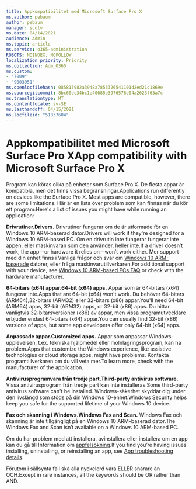 ```yaml
---
title: Appkompatibilitet med Microsoft Surface Pro X
ms.author: pebaum
author: pebaum
manager: scotv
ms.date: 04/14/2021
audience: Admin
ms.topic: article
ms.service: o365-administration
ROBOTS: NOINDEX, NOFOLLOW
localization_priority: Priority
ms.collection: Adm_O365
ms.custom:
- "7009"
- "9003951"
ms.openlocfilehash: 085815982a3948a7853326541101d2ed21c1869e
ms.sourcegitcommit: 8bc60ec34bc1e40685e3976576e04a2623f63a7c
ms.translationtype: MT
ms.contentlocale: sv-SE
ms.lasthandoff: 04/15/2021
ms.locfileid: "51837604"
---
```

# <a name="app-compatibility-with-microsoft-surface-pro-x"></a><span data-ttu-id="9515a-102">Appkompatibilitet med Microsoft Surface Pro X</span><span class="sxs-lookup"><span data-stu-id="9515a-102">App compatibility with Microsoft Surface Pro X</span></span>

<span data-ttu-id="9515a-103">Program kan köras olika på enheter som Surface Pro X. De flesta appar är kompatibla, men det finns vissa begränsningar.</span><span class="sxs-lookup"><span data-stu-id="9515a-103">Applications run differently on devices like the Surface Pro X. Most apps are compatible, however, there are some limitations.</span></span> <span data-ttu-id="9515a-104">Här är en lista över problem som kan finnas när du kör ett program:</span><span class="sxs-lookup"><span data-stu-id="9515a-104">Here's a list of issues you might have while running an application:</span></span> 

<span data-ttu-id="9515a-105">**Drivrutiner.**</span><span class="sxs-lookup"><span data-stu-id="9515a-105">**Drivers.**</span></span> <span data-ttu-id="9515a-106">Drivrutiner fungerar om de är utformade för en Windows 10 ARM-baserad dator.</span><span class="sxs-lookup"><span data-stu-id="9515a-106">Drivers will work if they're designed for a Windows 10 ARM-based PC.</span></span> <span data-ttu-id="9515a-107">Om en drivrutin inte fungerar fungerar inte appen, eller maskinvaran som den använder, heller inte.</span><span class="sxs-lookup"><span data-stu-id="9515a-107">If a driver doesn’t work, the app—or hardware it relies on—won’t work either.</span></span> <span data-ttu-id="9515a-108">Mer support med din enhet finns i Vanliga frågor och svar om [Windows 10 ARM-baserade](https://support.microsoft.com/windows/windows-10-arm-based-pcs-faq-477f51df-2e3b-f68f-31b0-06f5e4f8ebb5) datorer, eller fråga maskinvarutillverkaren.</span><span class="sxs-lookup"><span data-stu-id="9515a-108">For additional support with your device, see [Windows 10 ARM-based PCs FAQ](https://support.microsoft.com/windows/windows-10-arm-based-pcs-faq-477f51df-2e3b-f68f-31b0-06f5e4f8ebb5) or check with the hardware manufacturer.</span></span>

<span data-ttu-id="9515a-109">**64-bitars (x64) appar.**</span><span class="sxs-lookup"><span data-stu-id="9515a-109">**64-bit (x64) apps.**</span></span> <span data-ttu-id="9515a-110">Appar som är 64-bitars (x64) fungerar inte.</span><span class="sxs-lookup"><span data-stu-id="9515a-110">Apps that are 64-bit (x64) won't work.</span></span> <span data-ttu-id="9515a-111">Du behöver 64-bitars (ARM64),32-bitars (ARM32) eller 32-bitars (x86) appar.</span><span class="sxs-lookup"><span data-stu-id="9515a-111">You'll need 64-bit (ARM64) apps, 32-bit (ARM32) apps, or 32-bit (x86) apps.</span></span> <span data-ttu-id="9515a-112">Du hittar vanligtvis 32-bitarsversioner (x86) av appar, men vissa programutvecklare erbjuder endast 64-bitars (x64) appar.</span><span class="sxs-lookup"><span data-stu-id="9515a-112">You can usually find 32-bit (x86) versions of apps, but some app developers offer only 64-bit (x64) apps.</span></span>

<span data-ttu-id="9515a-113">**Anpassade appar.**</span><span class="sxs-lookup"><span data-stu-id="9515a-113">**Customized apps.**</span></span> <span data-ttu-id="9515a-114">Appar som anpassar Windows-upplevelsen, t.ex. tekniska hjälpmedel eller molnlagringsprogram, kan ha problem.</span><span class="sxs-lookup"><span data-stu-id="9515a-114">Apps that customize the Windows experience, like assistive technologies or cloud storage apps, might have problems.</span></span> <span data-ttu-id="9515a-115">Kontakta programtillverkaren om du vill veta mer.</span><span class="sxs-lookup"><span data-stu-id="9515a-115">To learn more, check with the manufacturer of the application.</span></span>

<span data-ttu-id="9515a-116">**Antivirusprogramvara från tredje part.**</span><span class="sxs-lookup"><span data-stu-id="9515a-116">**Third-party antivirus software.**</span></span> <span data-ttu-id="9515a-117">Vissa antivirusprogram från tredje part kan inte installeras.</span><span class="sxs-lookup"><span data-stu-id="9515a-117">Some third-party antivirus software can't be installed.</span></span> <span data-ttu-id="9515a-118">Windows-säkerhet skyddar dig under den livslängd som stöds på din Windows 10-enhet.</span><span class="sxs-lookup"><span data-stu-id="9515a-118">Windows Security helps keep you safe for the supported lifetime of your Windows 10 device.</span></span>

<span data-ttu-id="9515a-119">**Fax och skanning i Windows.**</span><span class="sxs-lookup"><span data-stu-id="9515a-119">**Windows Fax and Scan.**</span></span> <span data-ttu-id="9515a-120">Windows Fax och skanning är inte tillgängligt på en Windows 10 ARM-baserad dator.</span><span class="sxs-lookup"><span data-stu-id="9515a-120">The Windows Fax and Scan isn’t available on a Windows 10 ARM-based PC.</span></span>

<span data-ttu-id="9515a-121">Om du har problem med att installera, avinstallera eller installera om en app kan du gå till Information om [appfelsökning](https://docs.microsoft.com/troubleshoot/mem/intune/troubleshoot-app-install#app-troubleshooting-details).</span><span class="sxs-lookup"><span data-stu-id="9515a-121">If you find you’re having issues installing, uninstalling, or reinstalling an app, see [App troubleshooting details](https://docs.microsoft.com/troubleshoot/mem/intune/troubleshoot-app-install#app-troubleshooting-details).</span></span>

<span data-ttu-id="9515a-122">Förutom i sällsynta fall ska alla nyckelord vara ELLER snarare än OCH.</span><span class="sxs-lookup"><span data-stu-id="9515a-122">Except in rare instances, all the keywords should be OR rather than AND.</span></span>
